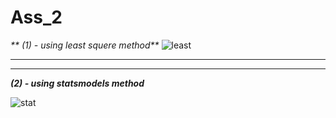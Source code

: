 # Ass_2
 _** (1) - using least squere method**_
![least](https://user-images.githubusercontent.com/30018823/47968830-0dd04e80-e024-11e8-85fa-16c48e469182.png)

---------------------------------------------------------------------------------------------
--------------------------------------------------------------------------------------------
_**(2) - using statsmodels method**_


![stat](https://user-images.githubusercontent.com/30018823/47968835-16c12000-e024-11e8-8e26-5a822ddd9d96.png)
